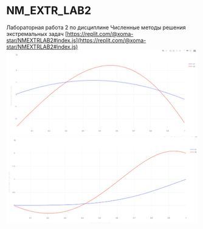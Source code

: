 # NM_EXTR_LAB2
Лабораторная работа 2 по дисциплине Численные методы решения экстремальных задач
[https://replit.com/@xoma-star/NMEXTRLAB2#index.js](https://replit.com/@xoma-star/NMEXTRLAB2#index.js)
![u](./charts/u.png)
![x](./charts/x.png)
